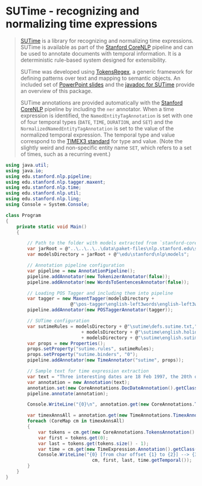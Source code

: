 ﻿# SUTime - recognizing and normalizing time expressions

>[SUTime](http://www-nlp.stanford.edu/software/sutime.shtml) is a library for recognizing and normalizing time expressions. SUTime is available as part of the [Stanford CoreNLP](CoreNLP.html) pipeline and can be used to annotate documents with temporal information. It is a deterministic rule-based system designed for extensibility.
>
>SUTime was developed using [TokensRegex](http://www-nlp.stanford.edu/software/tokensregex.shtml), a generic framework for defining patterns over text and mapping to semantic objects. An included set of [PowerPoint slides](https://nlp.stanford.edu/software/SUTime.pptx) and the [javadoc for SUTime](http://nlp.stanford.edu/nlp/javadoc/javanlp/edu/stanford/nlp/time/SUTime.html) provide an overview of this package.
>
>SUTime annotations are provided automatically with the [Stanford CoreNLP](CoreNLP.html) pipeline by including
>the `ner` annotator. When a time expression is identified, the `NamedEntityTagAnnotation` is set with one of four temporal types (`DATE`, `TIME`, `DURATION`, and `SET`) and the `NormalizedNamedEntityTagAnnotation` is set to the value of the normalized temporal expression.
>The temporal type and value correspond to the [TIMEX3 standard](http://www.timeml.org/site/publications/timeMLdocs/timeml_1.2.1.html#timex3) for type and value. (Note the slightly weird and non-specific entity name `SET`, which refers to a set of times, such as a recurring event.)

```csharp
using java.util;
using java.io;
using edu.stanford.nlp.pipeline;
using edu.stanford.nlp.tagger.maxent;
using edu.stanford.nlp.time;
using edu.stanford.nlp.util;
using edu.stanford.nlp.ling;
using Console = System.Console;

class Program
{
    private static void Main()
    {

        // Path to the folder with models extracted from `stanford-corenlp-4.2.0-models.jar`
        var jarRoot = @"..\..\..\..\data\paket-files\nlp.stanford.edu\stanford-corenlp-4.2.0\models";
        var modelsDirectory = jarRoot + @"\edu\stanford\nlp\models";

        // Annotation pipeline configuration
        var pipeline = new AnnotationPipeline();
        pipeline.addAnnotator(new TokenizerAnnotator(false));
        pipeline.addAnnotator(new WordsToSentencesAnnotator(false));

        // Loading POS Tagger and including them into pipeline
        var tagger = new MaxentTagger(modelsDirectory +
                        @"\pos-tagger\english-left3words\english-left3words-distsim.tagger");
        pipeline.addAnnotator(new POSTaggerAnnotator(tagger));

        // SUTime configuration
        var sutimeRules = modelsDirectory + @"\sutime\defs.sutime.txt,"
                            + modelsDirectory + @"\sutime\english.holidays.sutime.txt,"
                            + modelsDirectory + @"\sutime\english.sutime.txt";
        var props = new Properties();
        props.setProperty("sutime.rules", sutimeRules);
        props.setProperty("sutime.binders", "0");
        pipeline.addAnnotator(new TimeAnnotator("sutime", props));

        // Sample text for time expression extraction
        var text = "Three interesting dates are 18 Feb 1997, the 20th of july and 4 days from today.";
        var annotation = new Annotation(text);
        annotation.set(new CoreAnnotations.DocDateAnnotation().getClass(), "2013-07-14");
        pipeline.annotate(annotation);

        Console.WriteLine("{0}\n", annotation.get(new CoreAnnotations.TextAnnotation().getClass()));

        var timexAnnsAll = annotation.get(new TimeAnnotations.TimexAnnotations().getClass()) as ArrayList;
        foreach (CoreMap cm in timexAnnsAll)
        {
            var tokens = cm.get(new CoreAnnotations.TokensAnnotation().getClass()) as List;
            var first = tokens.get(0);
            var last = tokens.get(tokens.size() - 1);
            var time = cm.get(new TimeExpression.Annotation().getClass()) as TimeExpression;
            Console.WriteLine("{0} [from char offset {1} to {2}] --> {3}",
                                cm, first, last, time.getTemporal());
        }
    }
}
```
